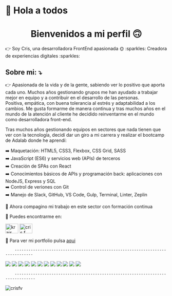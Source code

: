 # 👋 Hola a todos  
<h1 align="center">Bienvenidos a mi perfil 🙃</h1>
👉 Soy Cris, una desarrolladora FrontEnd apasionada 🌞 
 :sparkles: Creadora de experiencias digitales :sparkles:


## Sobre mi:  ⤵️
👉 Apasionada de la vida y de la gente, sabiendo ver lo positivo que aporta cada uno. Muchos años gestionando grupos me han ayudado a trabajar mejor en equipo y a contribuir en el desarrollo de las personas.  
Positiva, empática, con buena tolerancia al estrés y adaptabilidad a los cambios. Me gusta formarme de manera continua y tras muchos años en el mundo de la atención al cliente he decidido reinventarme en el mundo como desarrolladora front-end.

Tras muchos años gestionando equipos en sectores que nada tienen que ver con la tecnología, decidí dar un giro a mi carrera y realizar el bootcamp de Adalab donde he aprendí:  

➡️ Maquetación: HTML5, CSS3, Flexbox, CSS Grid, SASS  
➡️ JavaScript (ES6) y servicios web (APIs) de terceros  
➡️ Creación de SPAs con React  
➡️ Conocimientos básicos de APIs y programación back: aplicaciones con NodeJS, Express y SQL  
➡️ Control de veriones con Git  
➡️ Manejo de Slack, GitHub, VS Code, Gulp, Terminal, Linter, Zeplin  


👀 Ahora compagino mi trabajo en este sector con formación continua


🔎 Puedes encontrarme en:  

<a href="https://twitter.com/krais_me" target="blank"><img align="center" src="https://raw.githubusercontent.com/rahuldkjain/github-profile-readme-generator/master/src/images/icons/Social/twitter.svg" alt="krais_me" height="30" width="40" /></a>
<a href="https://linkedin.com/in/cris f. valverde" target="blank"><img align="center" src="https://raw.githubusercontent.com/rahuldkjain/github-profile-readme-generator/master/src/images/icons/Social/linked-in-alt.svg" alt="cris f. valverde" height="30" width="40" /></a>
</p>

👀 Para ver mi portfolio pulsa <a href="https://thisismecris.netlify.app/" target="blank">aqui</a>

        ------------------------------------------------------------------------------
<img src = "https://img.shields.io/badge/-HTML5-E34F26?style=flat&logo=html5&logoColor=white">  <img src = "https://img.shields.io/badge/-CSS3-1572B6?style=flat&logo=css3&logoColor=white">  <img src="https://img.shields.io/badge/-JavaScript-eed718?style=flat&logo=javascript&logoColor=ffffff">  <img src="https://img.shields.io/badge/-Sass-cc6699?style=flat&logo=sass&logoColor=ffffff"> <img src="https://img.shields.io/badge/-VUE.js-3C873A?style=flat&logo=vue.js&logoColor=white"> <img src="https://img.shields.io/badge/-Bootstrap.js-7511f6?style=flat&logo=Bootstrap&logoColor=white"> <img src="https://img.shields.io/badge/-React-000000?style=flat&logo=react&logoColor=00c8ff">  <img src="https://img.shields.io/badge/-Express.js-787878?style=flat">  <img src="https://img.shields.io/badge/-Node.js-3C873A?style=flat&logo=Node.js&logoColor=white">  <img src="http://img.shields.io/badge/-Git-F1502F?style=flat&logo=git&logoColor=FFFFFF">  <img src="http://img.shields.io/badge/-Github-000000?style=flat&logo=github&logoColor=FFFFFF">  <img src="http://img.shields.io/badge/-VS%20Code-007ACC?style=flat&logo=visual%20studio%20code&logoColor=white"> 

        -------------------------------------------------------------------------------
        

<p align="left"> <img src="https://komarev.com/ghpvc/?username=crisfv&label=Profile%20views&color=0e75b6&style=flat" alt="crisfv" /> </p>




